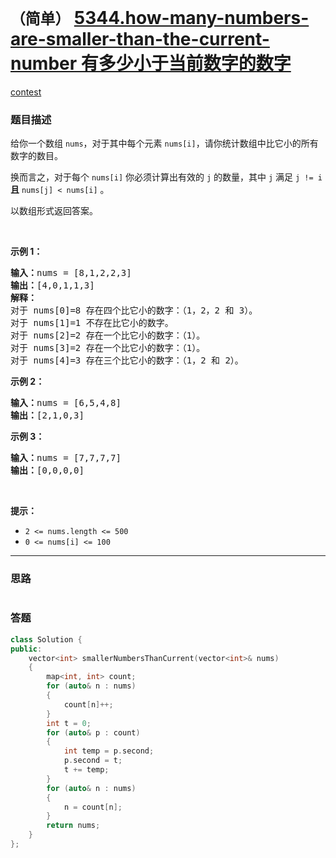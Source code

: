 # `（简单）` [5344.how-many-numbers-are-smaller-than-the-current-number 有多少小于当前数字的数字](https://leetcode-cn.com/problems/how-many-numbers-are-smaller-than-the-current-number/)

[contest](https://leetcode-cn.com/contest/weekly-contest-178/problems/how-many-numbers-are-smaller-than-the-current-number/)

### 题目描述
<p>给你一个数组&nbsp;<code>nums</code>，对于其中每个元素&nbsp;<code>nums[i]</code>，请你统计数组中比它小的所有数字的数目。</p>

<p>换而言之，对于每个&nbsp;<code>nums[i]</code>&nbsp;你必须计算出有效的&nbsp;<code>j</code>&nbsp;的数量，其中 <code>j</code> 满足&nbsp;<code>j != i</code> <strong>且</strong> <code>nums[j] &lt; nums[i]</code>&nbsp;。</p>

<p>以数组形式返回答案。</p>

<p>&nbsp;</p>

<p><strong>示例 1：</strong></p>

<pre><strong>输入：</strong>nums = [8,1,2,2,3]
<strong>输出：</strong>[4,0,1,1,3]
<strong>解释：</strong> 
对于 nums[0]=8 存在四个比它小的数字：（1，2，2 和 3）。 
对于 nums[1]=1 不存在比它小的数字。
对于 nums[2]=2 存在一个比它小的数字：（1）。 
对于 nums[3]=2 存在一个比它小的数字：（1）。 
对于 nums[4]=3 存在三个比它小的数字：（1，2 和 2）。
</pre>

<p><strong>示例 2：</strong></p>

<pre><strong>输入：</strong>nums = [6,5,4,8]
<strong>输出：</strong>[2,1,0,3]
</pre>

<p><strong>示例 3：</strong></p>

<pre><strong>输入：</strong>nums = [7,7,7,7]
<strong>输出：</strong>[0,0,0,0]
</pre>

<p>&nbsp;</p>

<p><strong>提示：</strong></p>

<ul>
	<li><code>2 &lt;= nums.length &lt;= 500</code></li>
	<li><code>0 &lt;= nums[i] &lt;= 100</code></li>
</ul>

            

---
### 思路
```
```



### 答题
``` C++
class Solution {
public:
    vector<int> smallerNumbersThanCurrent(vector<int>& nums) 
	{
		map<int, int> count;
		for (auto& n : nums)
		{
			count[n]++;
		}
		int t = 0;
		for (auto& p : count)
		{
			int temp = p.second;
			p.second = t;
			t += temp;
		}
		for (auto& n : nums)
		{
			n = count[n];
		}
		return nums;
    }
};
```




